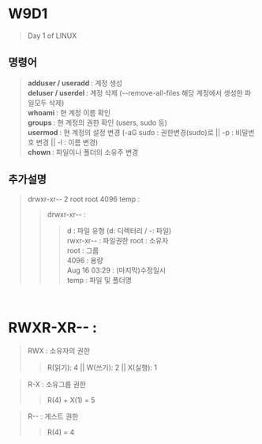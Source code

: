 # W9D1
> Day 1 of LINUX

## 명령어
> <b> adduser / useradd </b> : 계정 생성 <br>
> <b> deluser / userdel </b> : 계정 삭제 (--remove-all-files 해당 계정에서 생성한 파일모두 삭제) <br>
> <b> whoami </b> : 현 계정 이름 확인 <br>
> <b> groups </b> : 현 계정의 권한 확인 (users, sudo 등) <br>
> <b> usermod </b> : 현 계정의 설정 변경 (-aG sudo : 권한변경(sudo)로 || -p : 비밀번호 변경 || -l : 이름 변경)<br>
> <b> chown </b> : 파일이나 폴더의 소유주 변경 <br>


## 추가설명
> drwxr-xr-- 2 root   root   4096 temp : <br>
> > drwxr-xr-- : 
> > > d : 파일 유형 (d: 디렉터리 / -: 파일)<br>
> > > rwxr-xr-- : 파일권한
> > root : 소유자<br>
> > root : 그룹<br>
> > 4096 : 용량<br>
> > Aug 16 03:29 : (마지막)수정일시<br>
> > temp : 파일 및 폴더명
<br>

# RWXR-XR-- : 
> RWX : 소유자의 권한
> > R(읽기): 4 || W(쓰기): 2 || X(실행): 1 <br>

> R-X : 소유그룹 권한
> > R(4) + X(1) = 5 <br>

> R-- : 게스트 권한
> > R(4) = 4

